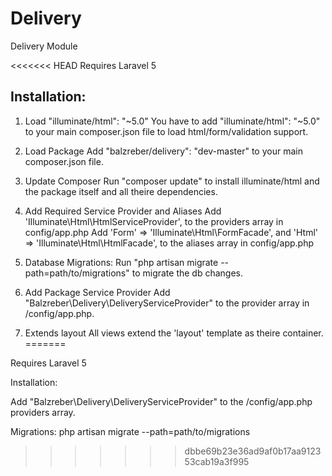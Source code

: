 Delivery
============

Delivery Module

<<<<<<< HEAD
Requires Laravel 5

Installation:
-------------

1. Load  "illuminate/html": "~5.0"
You have to add "illuminate/html": "~5.0" to your main composer.json file to load html/form/validation support.

2. Load Package
Add "balzreber/delivery": "dev-master" to your main composer.json file.

2. Update Composer
Run "composer update" to install illuminate/html and the package itself and all theire dependencies.

3. Add Required Service Provider and Aliases
Add 'Illuminate\Html\HtmlServiceProvider', to the providers array in config/app.php
Add 'Form' => 'Illuminate\Html\FormFacade', and 'Html' => 'Illuminate\Html\HtmlFacade', to the aliases array in config/app.php

4. Database Migrations:
Run "php artisan migrate --path=path/to/migrations" to migrate the db changes.

5. Add Package Service Provider
Add "Balzreber\Delivery\DeliveryServiceProvider" to the provider array in /config/app.php.

6. Extends layout
All views extend the 'layout' template as theire container.
=======

Requires Laravel 5

Installation:

Add "Balzreber\Delivery\DeliveryServiceProvider" to the /config/app.php providers array.

Migrations:
php artisan migrate --path=path/to/migrations
>>>>>>> dbbe69b23e36ad9af0b17aa912353cab19a3f995
